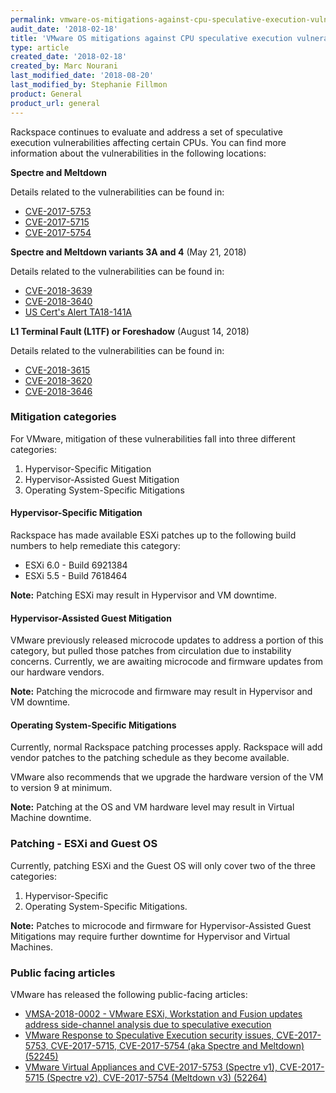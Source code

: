 ```yaml
---
permalink: vmware-os-mitigations-against-cpu-speculative-execution-vulnerabilities/
audit_date: '2018-02-18'
title: 'VMware OS mitigations against CPU speculative execution vulnerabilities'
type: article
created_date: '2018-02-18'
created_by: Marc Nourani
last_modified_date: '2018-08-20'
last_modified_by: Stephanie Fillmon
product: General
product_url: general
---
```


Rackspace continues to evaluate and address a set of speculative execution vulnerabilities affecting certain CPUs. You can find more information about the vulnerabilities in the following locations:

**Spectre and Meltdown**

Details related to the vulnerabilities can be found in:

  - [CVE-2017-5753](https://cve.mitre.org/cgi-bin/cvename.cgi?name=CVE-2017-5753)
  - [CVE-2017-5715](https://cve.mitre.org/cgi-bin/cvename.cgi?name=CVE-2017-5715)
  - [CVE-2017-5754](https://cve.mitre.org/cgi-bin/cvename.cgi?name=CVE-2017-5754)

**Spectre and Meltdown variants 3A and 4** (May 21, 2018)

Details related to the vulnerabilities can be found in:

  - [CVE-2018-3639](https://cve.mitre.org/cgi-bin/cvename.cgi?name=CVE-2018-3639)
  - [CVE-2018-3640](https://cve.mitre.org/cgi-bin/cvename.cgi?name=CVE-2018-3640)
  - [US Cert's Alert TA18-141A](https://www.us-cert.gov/ncas/alerts/TA18-141A)

**L1 Terminal Fault (L1TF) or Foreshadow** (August 14, 2018)

Details related to the vulnerabilities can be found in:

  - [CVE-2018-3615](https://cve.mitre.org/cgi-bin/cvename.cgi?name=CVE-2018-3615)
  - [CVE-2018-3620](https://cve.mitre.org/cgi-bin/cvename.cgi?name=CVE-2018-3620)
  - [CVE-2018-3646](https://cve.mitre.org/cgi-bin/cvename.cgi?name=CVE-2018-3646)

### Mitigation categories

For VMware, mitigation of these vulnerabilities fall into three different categories:

1. Hypervisor-Specific Mitigation
2. Hypervisor-Assisted Guest Mitigation
3. Operating System-Specific Mitigations

#### Hypervisor-Specific Mitigation

Rackspace has made available ESXi patches up to the following build numbers to help remediate this category:

- ESXi 6.0 - Build 6921384
- ESXi 5.5 - Build 7618464

**Note:** Patching ESXi may result in Hypervisor and VM downtime.

#### Hypervisor-Assisted Guest Mitigation

VMware previously released microcode updates to address a portion of this category, but pulled those patches from circulation due to instability concerns. Currently, we are awaiting microcode and firmware updates from our hardware vendors.  

**Note:** Patching the microcode and firmware may result in Hypervisor and VM downtime.

#### Operating System-Specific Mitigations

Currently, normal Rackspace patching processes apply. Rackspace will add vendor patches to the patching schedule as they become available.

VMware also recommends that we upgrade the hardware version of the VM to version 9 at minimum.

**Note:** Patching at the OS and VM hardware level may result in Virtual Machine downtime.

### Patching - ESXi and Guest OS

Currently, patching ESXi and the Guest OS will only cover two of the three categories:

1. Hypervisor-Specific
2. Operating System-Specific Mitigations.


**Note:** Patches to microcode and firmware for Hypervisor-Assisted Guest Mitigations may require further downtime for Hypervisor and Virtual Machines.

### Public facing articles

VMware has released the following public-facing articles:

- [VMSA-2018-0002 - VMware ESXi, Workstation and Fusion updates address side-channel analysis due to speculative execution](https://www.vmware.com/us/security/advisories/VMSA-2018-0002.html)
- [VMware Response to Speculative Execution security issues, CVE-2017-5753, CVE-2017-5715, CVE-2017-5754 (aka Spectre and Meltdown)(52245)](https://kb.vmware.com/s/article/52245)
- [VMware Virtual Appliances and CVE-2017-5753 (Spectre v1), CVE-2017-5715 (Spectre v2), CVE-2017-5754 (Meltdown v3) (52264)](https://kb.vmware.com/s/article/52264)
